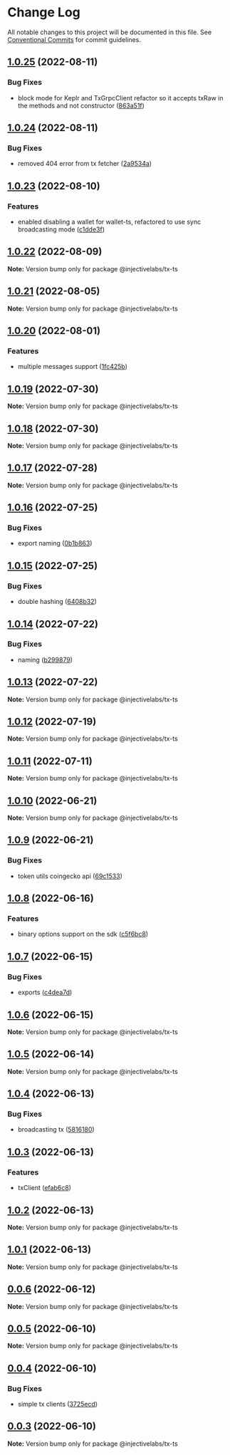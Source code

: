# Change Log

All notable changes to this project will be documented in this file.
See [Conventional Commits](https://conventionalcommits.org) for commit guidelines.

## [1.0.25](https://github.com/InjectiveLabs/injective-ts/compare/@injectivelabs/tx-ts@1.0.24...@injectivelabs/tx-ts@1.0.25) (2022-08-11)


### Bug Fixes

* block mode for Keplr and TxGrpcClient refactor so it accepts txRaw in the methods and not constructor ([863a51f](https://github.com/InjectiveLabs/injective-ts/commit/863a51fa2d5eddf7678a5e65f492810d9d3de32e))





## [1.0.24](https://github.com/InjectiveLabs/injective-ts/compare/@injectivelabs/tx-ts@1.0.23...@injectivelabs/tx-ts@1.0.24) (2022-08-11)


### Bug Fixes

* removed 404 error from tx fetcher ([2a9534a](https://github.com/InjectiveLabs/injective-ts/commit/2a9534aa66d64981b180d10abb8cf8de3a22c952))





## [1.0.23](https://github.com/InjectiveLabs/injective-ts/compare/@injectivelabs/tx-ts@1.0.22...@injectivelabs/tx-ts@1.0.23) (2022-08-10)


### Features

* enabled disabling a wallet for wallet-ts, refactored to use sync broadcasting mode ([c1dde3f](https://github.com/InjectiveLabs/injective-ts/commit/c1dde3f5efd644de194d4e50b77c8c484d11a4b9))





## [1.0.22](https://github.com/InjectiveLabs/injective-ts/compare/@injectivelabs/tx-ts@1.0.21...@injectivelabs/tx-ts@1.0.22) (2022-08-09)

**Note:** Version bump only for package @injectivelabs/tx-ts





## [1.0.21](https://github.com/InjectiveLabs/injective-ts/compare/@injectivelabs/tx-ts@1.0.20...@injectivelabs/tx-ts@1.0.21) (2022-08-05)

**Note:** Version bump only for package @injectivelabs/tx-ts





## [1.0.20](https://github.com/InjectiveLabs/injective-ts/compare/@injectivelabs/tx-ts@1.0.19...@injectivelabs/tx-ts@1.0.20) (2022-08-01)


### Features

* multiple messages support ([1fc425b](https://github.com/InjectiveLabs/injective-ts/commit/1fc425ba3182cee4d342b32c329dafc8a27cdac1))





## [1.0.19](https://github.com/InjectiveLabs/injective-ts/compare/@injectivelabs/tx-ts@1.0.18...@injectivelabs/tx-ts@1.0.19) (2022-07-30)

**Note:** Version bump only for package @injectivelabs/tx-ts





## [1.0.18](https://github.com/InjectiveLabs/injective-ts/compare/@injectivelabs/tx-ts@1.0.17...@injectivelabs/tx-ts@1.0.18) (2022-07-30)

**Note:** Version bump only for package @injectivelabs/tx-ts





## [1.0.17](https://github.com/InjectiveLabs/injective-ts/compare/@injectivelabs/tx-ts@1.0.16...@injectivelabs/tx-ts@1.0.17) (2022-07-28)

**Note:** Version bump only for package @injectivelabs/tx-ts





## [1.0.16](https://github.com/InjectiveLabs/injective-ts/compare/@injectivelabs/tx-ts@1.0.15...@injectivelabs/tx-ts@1.0.16) (2022-07-25)


### Bug Fixes

* export naming ([0b1b863](https://github.com/InjectiveLabs/injective-ts/commit/0b1b863dd592c3ed09d82cbfb2dfae20e4077334))





## [1.0.15](https://github.com/InjectiveLabs/injective-ts/compare/@injectivelabs/tx-ts@1.0.14...@injectivelabs/tx-ts@1.0.15) (2022-07-25)


### Bug Fixes

* double hashing ([6408b32](https://github.com/InjectiveLabs/injective-ts/commit/6408b3292b38e3e3cda7a2c617c2b7cde3264727))





## [1.0.14](https://github.com/InjectiveLabs/injective-ts/compare/@injectivelabs/tx-ts@1.0.13...@injectivelabs/tx-ts@1.0.14) (2022-07-22)


### Bug Fixes

* naming ([b299879](https://github.com/InjectiveLabs/injective-ts/commit/b299879fb637acf833dc11ec2e68b88e05d19ce1))





## [1.0.13](https://github.com/InjectiveLabs/injective-ts/compare/@injectivelabs/tx-ts@1.0.12...@injectivelabs/tx-ts@1.0.13) (2022-07-22)

**Note:** Version bump only for package @injectivelabs/tx-ts





## [1.0.12](https://github.com/InjectiveLabs/injective-ts/compare/@injectivelabs/tx-ts@1.0.11...@injectivelabs/tx-ts@1.0.12) (2022-07-19)

**Note:** Version bump only for package @injectivelabs/tx-ts





## [1.0.11](https://github.com/InjectiveLabs/injective-ts/compare/@injectivelabs/tx-ts@1.0.10...@injectivelabs/tx-ts@1.0.11) (2022-07-11)

**Note:** Version bump only for package @injectivelabs/tx-ts





## [1.0.10](https://github.com/InjectiveLabs/injective-ts/compare/@injectivelabs/tx-ts@1.0.9...@injectivelabs/tx-ts@1.0.10) (2022-06-21)

**Note:** Version bump only for package @injectivelabs/tx-ts





## [1.0.9](https://github.com/InjectiveLabs/injective-ts/compare/@injectivelabs/tx-ts@1.0.8...@injectivelabs/tx-ts@1.0.9) (2022-06-21)


### Bug Fixes

* token utils coingecko api ([69c1533](https://github.com/InjectiveLabs/injective-ts/commit/69c15339bef85a9537a70ef1524debec413ddea2))





## [1.0.8](https://github.com/InjectiveLabs/injective-ts/compare/@injectivelabs/tx-ts@1.0.7...@injectivelabs/tx-ts@1.0.8) (2022-06-16)


### Features

* binary options support on the sdk ([c5f6bc8](https://github.com/InjectiveLabs/injective-ts/commit/c5f6bc8313cc48281a426f84a352f212449bbb98))





## [1.0.7](https://github.com/InjectiveLabs/injective-ts/compare/@injectivelabs/tx-ts@1.0.6...@injectivelabs/tx-ts@1.0.7) (2022-06-15)


### Bug Fixes

* exports ([c4dea7d](https://github.com/InjectiveLabs/injective-ts/commit/c4dea7d02fa5af0c0b14be6d4577cfe8f67512eb))





## [1.0.6](https://github.com/InjectiveLabs/injective-ts/compare/@injectivelabs/tx-ts@1.0.5...@injectivelabs/tx-ts@1.0.6) (2022-06-15)

**Note:** Version bump only for package @injectivelabs/tx-ts





## [1.0.5](https://github.com/InjectiveLabs/injective-ts/compare/@injectivelabs/tx-ts@1.0.4...@injectivelabs/tx-ts@1.0.5) (2022-06-14)

**Note:** Version bump only for package @injectivelabs/tx-ts





## [1.0.4](https://github.com/InjectiveLabs/injective-ts/compare/@injectivelabs/tx-ts@1.0.3...@injectivelabs/tx-ts@1.0.4) (2022-06-13)


### Bug Fixes

* broadcasting tx ([5816180](https://github.com/InjectiveLabs/injective-ts/commit/5816180ed2a5c5fdec61ef018d0ae7121f4f9072))





## [1.0.3](https://github.com/InjectiveLabs/injective-ts/compare/@injectivelabs/tx-ts@1.0.2...@injectivelabs/tx-ts@1.0.3) (2022-06-13)


### Features

* txClient ([efab6c8](https://github.com/InjectiveLabs/injective-ts/commit/efab6c80190b44620cdce8aa20fed4fef213de79))





## [1.0.2](https://github.com/InjectiveLabs/injective-ts/compare/@injectivelabs/tx-ts@1.0.1...@injectivelabs/tx-ts@1.0.2) (2022-06-13)

**Note:** Version bump only for package @injectivelabs/tx-ts





## [1.0.1](https://github.com/InjectiveLabs/injective-ts/compare/@injectivelabs/tx-ts@0.0.6...@injectivelabs/tx-ts@1.0.1) (2022-06-13)

**Note:** Version bump only for package @injectivelabs/tx-ts





## [0.0.6](https://github.com/InjectiveLabs/injective-ts/compare/@injectivelabs/tx-ts@0.0.5...@injectivelabs/tx-ts@0.0.6) (2022-06-12)

**Note:** Version bump only for package @injectivelabs/tx-ts





## [0.0.5](https://github.com/InjectiveLabs/injective-ts/compare/@injectivelabs/tx-ts@0.0.4...@injectivelabs/tx-ts@0.0.5) (2022-06-10)

**Note:** Version bump only for package @injectivelabs/tx-ts





## [0.0.4](https://github.com/InjectiveLabs/injective-ts/compare/@injectivelabs/tx-ts@0.0.3...@injectivelabs/tx-ts@0.0.4) (2022-06-10)


### Bug Fixes

* simple tx clients ([3725ecd](https://github.com/InjectiveLabs/injective-ts/commit/3725ecd59cf89610fa0dd870b7b3373ea1fdf445))





## [0.0.3](https://github.com/InjectiveLabs/injective-ts/compare/@injectivelabs/tx-ts@0.0.2...@injectivelabs/tx-ts@0.0.3) (2022-06-10)

**Note:** Version bump only for package @injectivelabs/tx-ts
